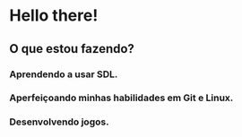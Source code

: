 # Hello there!

## O que estou fazendo?
### Aprendendo a usar SDL.
### Aperfeiçoando minhas habilidades em Git e Linux.
### Desenvolvendo jogos.

